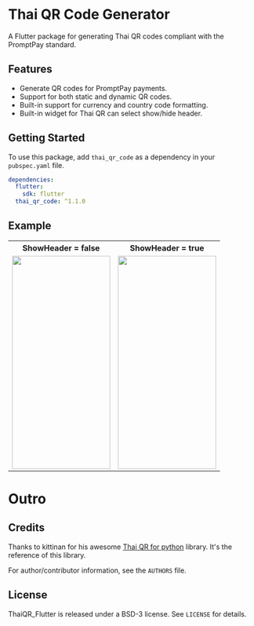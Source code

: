 <!--
This README describes the package. If you publish this package to pub.dev,
this README's contents appear on the landing page for your package.

For information about how to write a good package README, see the guide for
[writing package pages](https://dart.dev/guides/libraries/writing-package-pages).

For general information about developing packages, see the Dart guide for
[creating packages](https://dart.dev/guides/libraries/create-library-packages)
and the Flutter guide for
[developing packages and plugins](https://flutter.dev/developing-packages).
-->

# Thai QR Code Generator

A Flutter package for generating Thai QR codes compliant with the PromptPay standard.

## Features

- Generate QR codes for PromptPay payments.
- Support for both static and dynamic QR codes.
- Built-in support for currency and country code formatting.
- Built-in widget for Thai QR can select show/hide header. 

## Getting Started

To use this package, add `thai_qr_code` as a dependency in your `pubspec.yaml` file.

```yaml
dependencies:
  flutter:
    sdk: flutter
  thai_qr_code: ^1.1.0
```

## Example
<table>
  <tr>
    <th>ShowHeader = false</th>
    <th>ShowHeader = true</th>
  </tr>
  <tr>
    <td><img src="https://github.com/chawatvish/ThaiQR_Flutter/assets/6084987/0cd21851-2564-4584-a93d-0ec6927d2fc3" width=200px height=434px></td>
    <td><img src="https://github.com/chawatvish/ThaiQR_Flutter/assets/6084987/18e833aa-8e49-4c61-bc69-ae257530e60c" width=200px height=434px></td>
  </tr>
</table>

# Outro
## Credits
Thanks to kittinan for his awesome [Thai QR for python](https://github.com/kittinan/thai-qr-payment) library. It's the reference of this library.

For author/contributor information, see the `AUTHORS` file.

## License

ThaiQR_Flutter is released under a BSD-3 license. See `LICENSE` for details.
